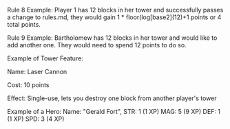 Rule 8 Example: Player 1 has 12 blocks in her tower and successfully passes a change to rules.md, they would gain 1 * floor(log[base2]\(12)+1 points or 4 total points.

Rule 9 Example: Bartholomew has 12 blocks in her tower and would like to add another one. They would need to spend 12 points to do so.

Example of Tower Feature:

Name: Laser Cannon

Cost: 10 points

Effect: Single-use, lets you destroy one block from another player's tower

Example of a Hero:
  Name: "Gerald Fort",
  STR: 1 (1 XP)
  MAG: 5 (9 XP)
  DEF: 1 (1 XP)
  SPD: 3 (4 XP)
